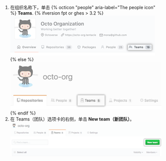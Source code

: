 1. 在组织名称下，单击
{% octicon "people" aria-label="The people icon" %} **Teams**.
  {% ifversion fpt or ghes > 3.2 %}
  ![团队选项卡](/assets/images/help/organizations/organization-teams-tab-with-overview.png)
  {% else %}
  ![团队选项卡](/assets/images/help/organizations/organization-teams-tab.png)
  {% endif %}
1. 在 Teams（团队）选项卡的右侧，单击 **New team（新团队）**。 ![新团队按钮](/assets/images/help/teams/new-team-button.png)
